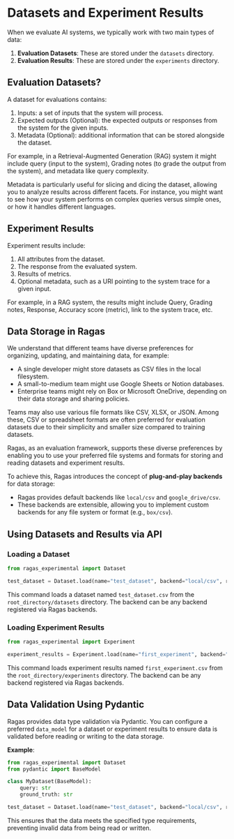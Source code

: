 # Datasets and Experiment Results

When we evaluate AI systems, we typically work with two main types of data:

1. **Evaluation Datasets**: These are stored under the `datasets` directory.
2. **Evaluation Results**: These are stored under the `experiments` directory.

## Evaluation Datasets?

A dataset for evaluations contains:

1. Inputs: a set of inputs that the system will process.
2. Expected outputs (Optional): the expected outputs or responses from the system for the given inputs.
3. Metadata (Optional): additional information that can be stored alongside the dataset.

For example, in a Retrieval-Augmented Generation (RAG) system it might include query (input to the system), Grading notes (to grade the output from the system), and metadata like query complexity.

Metadata is particularly useful for slicing and dicing the dataset, allowing you to analyze results across different facets. For instance, you might want to see how your system performs on complex queries versus simple ones, or how it handles different languages.

## Experiment Results

Experiment results include:

1. All attributes from the dataset.
2. The response from the evaluated system.
3. Results of metrics.
4. Optional metadata, such as a URI pointing to the system trace for a given input.

For example, in a RAG system, the results might include Query, Grading notes, Response, Accuracy score (metric), link to the system trace, etc.

## Data Storage in Ragas

We understand that different teams have diverse preferences for organizing, updating, and maintaining data, for example:

- A single developer might store datasets as CSV files in the local filesystem.
- A small-to-medium team might use Google Sheets or Notion databases.
- Enterprise teams might rely on Box or Microsoft OneDrive, depending on their data storage and sharing policies.

Teams may also use various file formats like CSV, XLSX, or JSON. Among these, CSV or spreadsheet formats are often preferred for evaluation datasets due to their simplicity and smaller size compared to training datasets.

Ragas, as an evaluation framework, supports these diverse preferences by enabling you to use your preferred file systems and formats for storing and reading datasets and experiment results.

To achieve this, Ragas introduces the concept of **plug-and-play backends** for data storage:

- Ragas provides default backends like `local/csv` and `google_drive/csv`.
- These backends are extensible, allowing you to implement custom backends for any file system or format (e.g., `box/csv`).


## Using Datasets and Results via API

### Loading a Dataset

```python
from ragas_experimental import Dataset

test_dataset = Dataset.load(name="test_dataset", backend="local/csv", root_dir=".")
```

This command loads a dataset named `test_dataset.csv` from the `root_directory/datasets` directory. The backend can be any backend registered via Ragas backends.

### Loading Experiment Results

```python
from ragas_experimental import Experiment

experiment_results = Experiment.load(name="first_experiment", backend="local/csv", root_dir=".")
```

This command loads experiment results named `first_experiment.csv` from the `root_directory/experiments` directory. The backend can be any backend registered via Ragas backends.

## Data Validation Using Pydantic

Ragas provides data type validation via Pydantic. You can configure a preferred `data_model` for a dataset or experiment results to ensure data is validated before reading or writing to the data storage.

**Example**:

```python
from ragas_experimental import Dataset
from pydantic import BaseModel

class MyDataset(BaseModel):
    query: str
    ground_truth: str

test_dataset = Dataset.load(name="test_dataset", backend="local/csv", root_dir=".", data_model=MyDataset)
```

This ensures that the data meets the specified type requirements, preventing invalid data from being read or written.